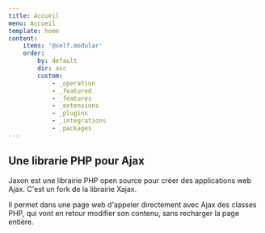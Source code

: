 ```yaml
---
title: Accueil
menu: Accueil
template: home
content:
    items: '@self.modular'
    order:
        by: default
        dir: asc
        custom:
            - _operation
            - _featured
            - _features
            - _extensions
            - _plugins
            - _integrations
            - _packages
---
```


## Une librarie PHP pour Ajax

Jaxon est une librairie PHP open source pour créer des applications web Ajax.
C'est un fork de la librairie Xajax.

Il permet dans une page web d'appeler directement avec Ajax des classes PHP, qui vont en retour modifier son contenu, sans recharger la page entière.
